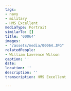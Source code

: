 ```yaml
---
tags:
- navy
- military
- HMS Excellent
mediaType: Portrait
similarTo: []
title: '00064'
images:
- "/assets/media/00064.JPG"
relatedPeople:
- William Lawrence Wilson
caption: ''
date: 
location: ''
description: ''
transcription: HMS Excellent

---
```

